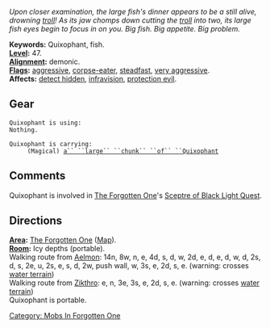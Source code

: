 *Upon closer examination, the large fish's dinner appears to be a still
alive, drowning [troll](Trolls "wikilink")! As its jaw chomps down
cutting the [troll](Trolls "wikilink") into two, its large fish eyes
begin to focus in on you. Big fish. Big appetite. Big problem.*

**Keywords:** Quixophant, fish.  
**[Level](Level "wikilink"):** 47.  
**[Alignment](Alignment "wikilink"):** demonic.  
**[Flags](:Category:_Mob_Types "wikilink"):**
[aggressive](Aggressive_Mobs "wikilink"),
[corpse-eater](Corpse-Eating_Mobs "wikilink"),
[steadfast](Sentinel_Mobs "wikilink"), [very
aggressive](Aggressive_Mobs "wikilink").  
**Affects:** [detect hidden](Detect_Hidden "wikilink"),
[infravision](Infravision "wikilink"), [protection
evil](Protection_Evil "wikilink").  

## Gear

`Quixophant is using:`  
`Nothing.`

`Quixophant is carrying:`  
`     (Magical) `[`a`` ``large`` ``chunk`` ``of`` ``Quixophant`](Large_Chunk_Of_Quixophant "wikilink")

## Comments

Quixophant is involved in [The Forgotten
One](:Category:_Forgotten_One "wikilink")'s [Sceptre of Black Light
Quest](Sceptre_Of_Black_Light_Quest "wikilink").

## Directions

**[Area](:Category:_Areas "wikilink"):** [The Forgotten
One](:Category:_Forgotten_One "wikilink")
([Map](Forgotten_One_Map "wikilink")).  
**[Room](:Category:_Rooms "wikilink"):** Icy depths (portable).  
Walking route from [Aelmon](Aelmon "wikilink"): 14n, 8w, n, e, 4d, s, d,
w, 2d, e, d, e, d, w, d, 2s, d, s, 2e, u, 2s, e, s, d, 2w, push wall, w,
3s, e, 2d, s, e. (warning: crosses [water
terrain](Water_Terrain "wikilink"))  
Walking route from [Zikthro](Forgotten_Dragon,_Zikthro "wikilink"): e,
n, 3e, 3s, e, 2d, s, e. (warning: crosses [water
terrain](Water_Terrain "wikilink"))  
Quixophant is portable.

[Category: Mobs In Forgotten
One](Category:_Mobs_In_Forgotten_One "wikilink")
